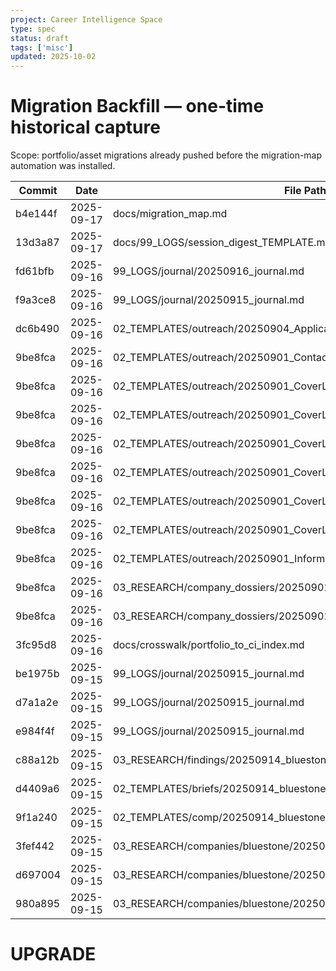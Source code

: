 ```yaml
---
project: Career Intelligence Space
type: spec
status: draft
tags: ['misc']
updated: 2025-10-02
---
```


# Migration Backfill — one-time historical capture

Scope: portfolio/asset migrations already pushed before the migration-map automation was installed.

| Commit | Date | File Path | Operation | Source/Provenance |
|---|---|---|---|---|
| b4e144f | 2025-09-17 | docs/migration_map.md | Added |  |
| 13d3a87 | 2025-09-17 | docs/99_LOGS/session_digest_TEMPLATE.md | Added |  |
| fd61bfb | 2025-09-16 | 99_LOGS/journal/20250916_journal.md | Added |  |
| f9a3ce8 | 2025-09-16 | 99_LOGS/journal/20250915_journal.md | Modified |  |
| dc6b490 | 2025-09-16 | 02_TEMPLATES/outreach/20250904_ApplicationOutcomeLog_v3.md | Added |  |
| 9be8fca | 2025-09-16 | 02_TEMPLATES/outreach/20250901_ContactPipelineTracker_v1.md | Added |  |
| 9be8fca | 2025-09-16 | 02_TEMPLATES/outreach/20250901_CoverLetter_FacilitiesMaint_v1.md | Added |  |
| 9be8fca | 2025-09-16 | 02_TEMPLATES/outreach/20250901_CoverLetter_FacilitiesMaint_v1.pdf | Added |  |
| 9be8fca | 2025-09-16 | 02_TEMPLATES/outreach/20250901_CoverLetter_HybridATS_v1.md | Added |  |
| 9be8fca | 2025-09-16 | 02_TEMPLATES/outreach/20250901_CoverLetter_HybridATS_v1.pdf | Added |  |
| 9be8fca | 2025-09-16 | 02_TEMPLATES/outreach/20250901_CoverLetter_TechIT_v1.md | Added |  |
| 9be8fca | 2025-09-16 | 02_TEMPLATES/outreach/20250901_CoverLetter_TechIT_v1.pdf | Added |  |
| 9be8fca | 2025-09-16 | 02_TEMPLATES/outreach/20250901_InformationalInterview_Template_v1.md | Added |  |
| 9be8fca | 2025-09-16 | 03_RESEARCH/company_dossiers/20250901_CompanyDossier_Template_v1.md | Added |  |
| 9be8fca | 2025-09-16 | 03_RESEARCH/company_dossiers/20250901_CompanyDossier_Template_v1.pdf | Added |  |
| 3fc95d8 | 2025-09-16 | docs/crosswalk/portfolio_to_ci_index.md | Added |  |
| be1975b | 2025-09-15 | 99_LOGS/journal/20250915_journal.md | Modified |  |
| d7a1a2e | 2025-09-15 | 99_LOGS/journal/20250915_journal.md | Modified |  |
| e984f4f | 2025-09-15 | 99_LOGS/journal/20250915_journal.md | Added |  |
| c88a12b | 2025-09-15 | 03_RESEARCH/findings/20250914_bluestone_pdx_intel.md | Added |  |
| d4409a6 | 2025-09-15 | 02_TEMPLATES/briefs/20250914_bluestone_pdx_comp_brief.md | Added |  |
| 9f1a240 | 2025-09-15 | 02_TEMPLATES/comp/20250914_bluestone_pdx_comp_table.md | Added |  |
| 3fef442 | 2025-09-15 | 03_RESEARCH/companies/bluestone/20250914_int2_comp_scope.md | Added |  |
| d697004 | 2025-09-15 | 03_RESEARCH/companies/bluestone/20250914_int2_debrief.md | Modified |  |
| 980a895 | 2025-09-15 | 03_RESEARCH/companies/bluestone/20250914_int2_debrief.md | Added |  |

# UPGRADE
